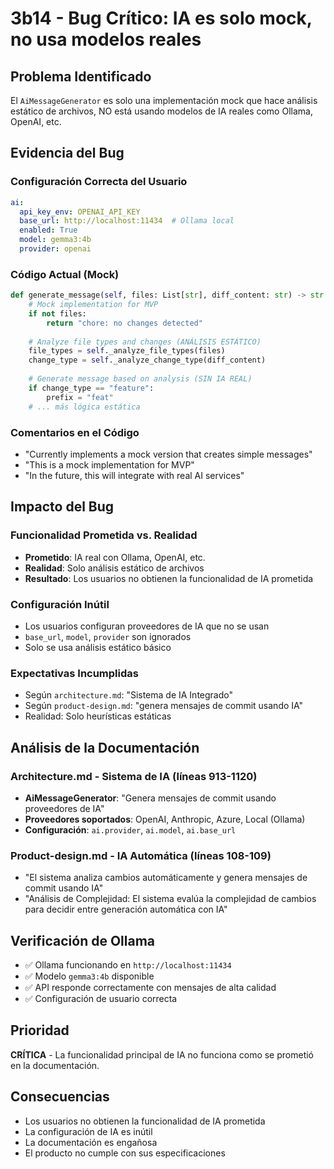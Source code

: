 # 3b14 - Bug Crítico: IA es solo mock, no usa modelos reales

## Problema Identificado
El `AiMessageGenerator` es solo una implementación mock que hace análisis estático de archivos, NO está usando modelos de IA reales como Ollama, OpenAI, etc.

## Evidencia del Bug

### **Configuración Correcta del Usuario**
```yaml
ai:
  api_key_env: OPENAI_API_KEY
  base_url: http://localhost:11434  # Ollama local
  enabled: True
  model: gemma3:4b
  provider: openai
```

### **Código Actual (Mock)**
```python
def generate_message(self, files: List[str], diff_content: str) -> str:
    # Mock implementation for MVP
    if not files:
        return "chore: no changes detected"
    
    # Analyze file types and changes (ANÁLISIS ESTÁTICO)
    file_types = self._analyze_file_types(files)
    change_type = self._analyze_change_type(diff_content)
    
    # Generate message based on analysis (SIN IA REAL)
    if change_type == "feature":
        prefix = "feat"
    # ... más lógica estática
```

### **Comentarios en el Código**
- "Currently implements a mock version that creates simple messages"
- "This is a mock implementation for MVP"
- "In the future, this will integrate with real AI services"

## Impacto del Bug

### **Funcionalidad Prometida vs. Realidad**
- **Prometido**: IA real con Ollama, OpenAI, etc.
- **Realidad**: Solo análisis estático de archivos
- **Resultado**: Los usuarios no obtienen la funcionalidad de IA prometida

### **Configuración Inútil**
- Los usuarios configuran proveedores de IA que no se usan
- `base_url`, `model`, `provider` son ignorados
- Solo se usa análisis estático básico

### **Expectativas Incumplidas**
- Según `architecture.md`: "Sistema de IA Integrado"
- Según `product-design.md`: "genera mensajes de commit usando IA"
- Realidad: Solo heurísticas estáticas

## Análisis de la Documentación

### **Architecture.md - Sistema de IA** (líneas 913-1120)
- **AiMessageGenerator**: "Genera mensajes de commit usando proveedores de IA"
- **Proveedores soportados**: OpenAI, Anthropic, Azure, Local (Ollama)
- **Configuración**: `ai.provider`, `ai.model`, `ai.base_url`

### **Product-design.md - IA Automática** (líneas 108-109)
- "El sistema analiza cambios automáticamente y genera mensajes de commit usando IA"
- "Análisis de Complejidad: El sistema evalúa la complejidad de cambios para decidir entre generación automática con IA"

## Verificación de Ollama
- ✅ Ollama funcionando en `http://localhost:11434`
- ✅ Modelo `gemma3:4b` disponible
- ✅ API responde correctamente con mensajes de alta calidad
- ✅ Configuración de usuario correcta

## Prioridad
**CRÍTICA** - La funcionalidad principal de IA no funciona como se prometió en la documentación.

## Consecuencias
- Los usuarios no obtienen la funcionalidad de IA prometida
- La configuración de IA es inútil
- La documentación es engañosa
- El producto no cumple con sus especificaciones